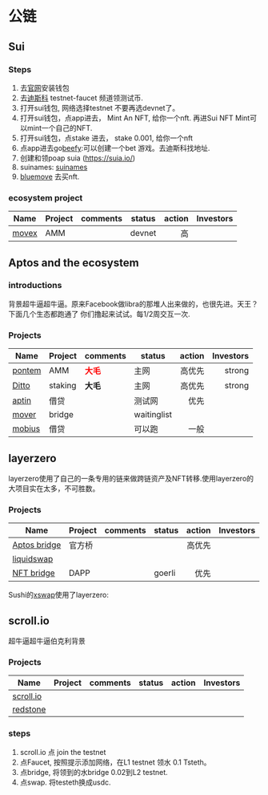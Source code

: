 # 公链
## Sui
### Steps

1. 去[官网](https://suiet.app/docs/getting-started)安装钱包
2. 去[迪斯科](https://discord.gg/zWpzMwGd) testnet-faucet 频道领测试币.
3. 打开sui钱包, 网络选择testnet 不要再选devnet了。
3. 打开sui钱包，点app进去， Mint An NFT, 给你一个nft. 再进Sui NFT Mint可以mint一个自己的NFT.
4. 打开sui钱包，点stake 进去， stake 0.001, 给你一个nft
4. 点app进去go[beefy](https://gotbeef.app/):可以创建一个bet 游戏。去迪斯科找地址.
5. 创建和领poap  suia (https://suia.io/)
6. suinames: [suinames](https://sui-names.com/)
7. [bluemove](https://sui.bluemove.net/) 去买nft.

### ecosystem project



|Name	                                |Project| comments |	status	|action	|Investors|
| -----                                 |:----- | :----    |  -----     | ----: |----:    |
|[movex](https://app.movex.exchange/)  |AMM    |            |devnet      |高     |         |

## Aptos and the ecosystem

### introductions
背景超牛逼超牛逼。原来Facebook做libra的那堆人出来做的，也很先进。天王？
下面几个生态都跑通了 你们撸起来试试。每1/2周交互一次.

### Projects

|Name	                                |Project| comments |	status	|action	|Investors|
| ------------------------------------- |:----- | :---    |  -----     | ----: |----:    |
|[pontem](https://liquidswap.com/#/)    | AMM	| <font color=Red>**大毛**</font>       |主网	     | 高优先 | strong |
|[Ditto](https://stake.dittofinance.io/)| staking|**大毛**      | 主网    | 高优先 | strong |
|[aptin](https://app.aptin.io)         |借贷	 |	        |测试网	       | 优先 |         |
|[mover](mov3r.xyz)	                   |bridge	|	       |waitinglist|		
|[mobius](https://mobius.market/app)   | 借贷	|           |	可以跑	| 一般|	


## layerzero 
layerzero使用了自己的一条专用的链来做跨链资产及NFT转移.使用layerzero的大项目实在太多，不可胜数。

### Projects

|Name	                                           |Project| comments |	status	|action	|Investors|
| -----                                            |:----- | :----    |  -----     | ----: |----:    |
|[Aptos bridge](https://theaptosbridge.com/widget) |官方桥  |          |            | 高优先|    |
|[liquidswap](https://bridge.liquidswap.com/)       |          |        |           |       |       |
|[NFT bridge](https://app.holograph.xyz/bridge)    |DAPP  |            |  goerli    | 优先|     |

Sushi的[xswap](https://www.sushi.com/xswap?srcToken=ETH&dstToken=ETH&srcChainId=1&dstChainId=42161&srcTypedAmount=)使用了layerzero:


## scroll.io
超牛逼超牛逼伯克利背景
### Projects
|Name	                                           |Project| comments |	status	|action	|Investors|
| -----                                            |:----- | :----    |  -----     | ----: |----:    |
|[scroll.io](https://prealpha.scroll.io/)          |       |          |            |       |         |
|[redstone](https://redstone.finance/)             |       |          |            |       |         |


### steps
1. scroll.io 点 join the testnet
2. 点Faucet, 按照提示添加网络，在L1 testnet 领水 0.1 Tsteth。
3. 点bridge, 将领到的水bridge 0.02到L2 testnet.
4. 点swap. 将testeth换成usdc.